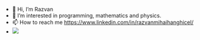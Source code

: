 - 👋 Hi, I’m Razvan
- 👀 I’m interested in programming, mathematics and physics. 
- 📫 How to reach me https://www.linkedin.com/in/razvanmihaihanghicel/
- ![](https://hit.yhype.me/github/profile?user_id=51257518&color=blue&style=flat-square)
<!---
alien1403/alien1403 is a ✨ special ✨ repository because its `README.md` (this file) appears on your GitHub profile.
You can click the Preview link to take a look at your changes.
--->
